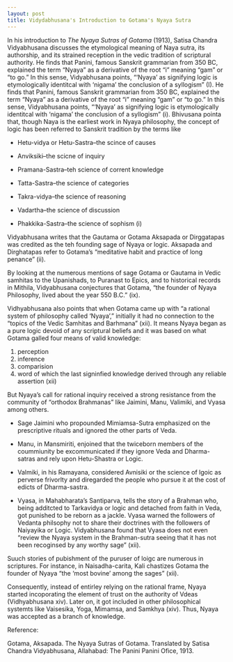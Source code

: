 ```yaml
---
layout: post
title: Vidydabhusana's Introduction to Gotama's Nyaya Sutra
---
```

 
In his introduction to _The Nyaya Sutras of Gotama_ (1913), Satisa Chandra Vidyabhusana discusses the etymological meaning of Naya sutra, its authorship, and its strained reception in the vedic tradition of scriptural authority. He finds that Panini, famous Sanskrit grammarian from 350 BC, explained the term “Nyaya” as a derivative of the root “i” meaning “gam” or “to go.” In this sense, Vidyabhusana points, “‘Nyaya’ as signifying logic is etymologically identitcal with ‘nigama’ the conclusion of a syllogism” (I). He finds that Panini, famous Sanskrit grammarian from 350 BC, explained the term “Nyaya” as a derivative of the root “i” meaning “gam” or “to go.” In this sense, Vidyabhusana points, “‘Nyaya’ as signifying logic is etymologically identitcal with ‘nigama’ the conclusion of a syllogism” (i). Bhivusana pointa that, though Naya is the earliest work in Nyaya philosophy, the concept of logic has been referred to Sanskrit tradition by the terms like 

* Hetu-vidya or Hetu-Sastra–the scince of causes 

* Anviksiki–the scicne of inquiry 

* Pramana-Sastra–teh science of corrent knowledge 

* Tatta-Sastra–the science of categories 

* Takra-vidya–the science of reasoning 

* Vadartha–the science of discussion 

* Phakkika-Sastra–the science of sophism (i) 

Vidyabhusana writes that the Gautama or Gotama Aksapada or Dirggatapas was credited as the teh founding sage of Nyaya or logic. Aksapada and Dirghatapas refer to Gotama’s “meditative habit and practice of long penance” (ii). 

By looking at the numerous mentions of sage Gotama or Gautama in Vedic samhitas to the Upanishads, to Puranast to Epics, and to historical records in Mithila, Vidyabhusana conjectures that Gotama, “the founder of Nyaya Philosophy, lived about the year 550 B.C.” (ix). 

Vidhyabhusana also points that when Gotama came up with “a rational system of philosophy called ‘Nyaya’,” initially it had no connection to the “topics of the Vedic Samhitas and Barhmana” (xii). It means Nyaya began as a pure logic devoid of any scriptural beliefs and it was based on what Gotama galled four means of valid knowledge: 

1. perception 
2. inference 
3. comparision 
4. word of which the last signinfied knowledge derived through any reliable assertion (xii) 

But Nyaya’s call for rational inquiry received a strong resistance from the community of “orthodox Brahmanas” like Jaimini, Manu, Valimiki, and Vyasa among others. 

* Sage Jaimini who propounded Mimiamsa-Sutra emphasized on the prescriptive rituals and ignored the other parts of Veda. 

* Manu, in Mansmiriti, enjoined that the twiceborn members of the coummiunity be excommunicated if they ignore Veda and Dharma-satras and rely upon Hetu-Shastra or Logic. 

* Valmiki, in his Ramayana, considered Avnisiki or the science of lgoic as perverse frivorlty and diregarded the people who pursue it at the cost of edicts of Dharma-sastra. 

* Vyasa, in Mahabharata’s Santiparva, tells the story of a Brahman who, being additcted to Tarkavidya or logic and detached from faith in Veda, got punished to be reborn as a jackle. Vyasa warned the followers of Vedanta philsophy not to share their doctrines with the followers of Naiyayika or Logic. Vidyabhusana found that Vyasa does not even “review the Nyaya system in the Brahman-sutra seeing that it has not been recoginsed by any worthy sage” (xii). 

Suuch stories of pubishment of the puruser of loigc are numerous in scriptures. For instance, in Naisadha-carita, Kali chastizes Gotama the founder of Nyaya “the ‘most bovine’ among the sages” (xii). 

Consequently, instead of entirley relying on the rational frame, Nyaya started incoporating the element of trust on the authority of Vdeas (Vidhyabhusana xiv). Later on, it got included in other philosophical systemts like Vaisesika, Yoga, Mimamsa, and Samkhya (xiv). Thus, Nyaya was accepted as a branch of knowledge. 

Reference: 

Gotama, Aksapada. The Nyaya Sutras of Gotama. Translated by Satisa Chandra Vidyabhusana, Allahabad: The Panini Panini Ofice, 1913. 
